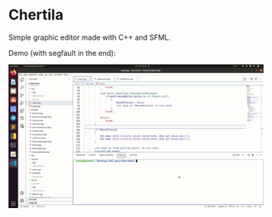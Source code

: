 # Chertila

Simple graphic editor made with C++ and SFML.

Demo (with segfault in the end):

![](pictures/paint_demo.gif)